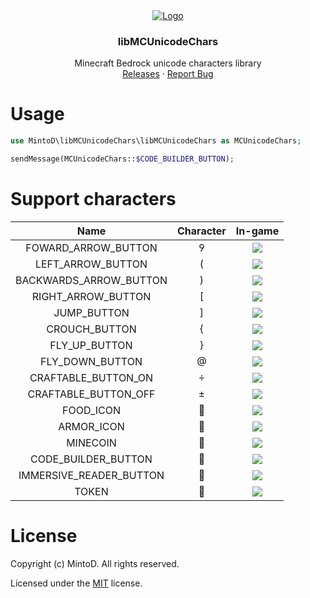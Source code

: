 <div align="center">
  <a href="https://github.com/MintoD/libMCUnicodeChars">
    <img src="https://raw.githubusercontent.com/MintoD/libMCUnicodeChars/main/assets/code-builder.png" alt="Logo" width="auto" height="auto">
  </a>

<h3 align="center">libMCUnicodeChars</h3>

  <p align="center">
    Minecraft Bedrock unicode characters library
    <br />
    <a href="https://github.com/MintoD/libMCUnicodeChars/releases">Releases</a>
    ·
    <a href="https://github.com/MintoD/libMCUnicodeChars/issues">Report Bug</a>
  </p>
</div>

# Usage
```php
use MintoD\libMCUnicodeChars\libMCUnicodeChars as MCUnicodeChars;

sendMessage(MCUnicodeChars::$CODE_BUILDER_BUTTON);
```

# Support characters
|           Name          | Character |                                                 In-game                                                 |
|:-----------------------:|:---------:|:-------------------------------------------------------------------------------------------------------:|
|   FOWARD_ARROW_BUTTON   |          |      ![](https://raw.githubusercontent.com/MintoD/libMCUnicodeChars/main/assets/forward-arrow.png)      |
|    LEFT_ARROW_BUTTON    |          |        ![](https://raw.githubusercontent.com/MintoD/libMCUnicodeChars/main/assets/left-arrow.png)       |
|  BACKWARDS_ARROW_BUTTON |          |     ![](https://raw.githubusercontent.com/MintoD/libMCUnicodeChars/main/assets/down-arrow.png)     |
|    RIGHT_ARROW_BUTTON   |          |       ![](https://raw.githubusercontent.com/MintoD/libMCUnicodeChars/main/assets/right-arrow.png)       |
|       JUMP_BUTTON       |          |       ![](https://raw.githubusercontent.com/MintoD/libMCUnicodeChars/main/assets/jump-button.png)       |
|      CROUCH_BUTTON      |          |      ![](https://raw.githubusercontent.com/MintoD/libMCUnicodeChars/main/assets/crouch-button.png)      |
|      FLY_UP_BUTTON      |          |      ![](https://raw.githubusercontent.com/MintoD/libMCUnicodeChars/main/assets/fly-up-button.png)      |
|     FLY_DOWN_BUTTON     |          |     ![](https://raw.githubusercontent.com/MintoD/libMCUnicodeChars/main/assets/fly-down-button.png)     |
|   CRAFTABLE_BUTTON_ON   |          |       ![](https://raw.githubusercontent.com/MintoD/libMCUnicodeChars/main/assets/craftable-on.png)      |
|   CRAFTABLE_BUTTON_OFF  |          |      ![](https://raw.githubusercontent.com/MintoD/libMCUnicodeChars/main/assets/craftable-off.png)      |
|        FOOD_ICON        |          |           ![](https://raw.githubusercontent.com/MintoD/libMCUnicodeChars/main/assets/food.png)          |
|        ARMOR_ICON       |          |          ![](https://raw.githubusercontent.com/MintoD/libMCUnicodeChars/main/assets/armor.png)          |
|         MINECOIN        |          |         ![](https://raw.githubusercontent.com/MintoD/libMCUnicodeChars/main/assets/minecoin.png)        |
|   CODE_BUILDER_BUTTON   |          |       ![](https://raw.githubusercontent.com/MintoD/libMCUnicodeChars/main/assets/code-builder.png)      |
| IMMERSIVE_READER_BUTTON |          | ![](https://raw.githubusercontent.com/MintoD/libMCUnicodeChars/main/assets/immersive-reader-button.png) |
|          TOKEN          |          |          ![](https://raw.githubusercontent.com/MintoD/libMCUnicodeChars/main/assets/token.png)          |

# License
Copyright (c) MintoD. All rights reserved.

Licensed under the [MIT](https://github.com/MintoD/libMCUnicodeChars/blob/main/LICENSE) license.
